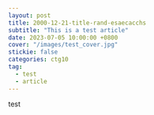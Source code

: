 ```yaml
---
layout: post
title: 2000-12-21-title-rand-esaecacchs
subtitle: "This is a test article"
date: 2023-07-05 10:00:00 +0800
cover: "/images/test_cover.jpg"
stickie: false
categories: ctg10
tag:
  - test
  - article
---
```

test
        